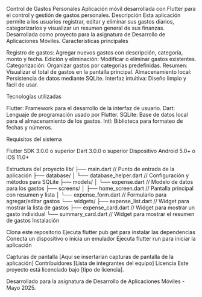 Control de Gastos Personales
Aplicación móvil desarrollada con Flutter para el control y gestión de gastos personales.
Descripción
Esta aplicación permite a los usuarios registrar, editar y eliminar sus gastos diarios, categorizarlos y visualizar un resumen general de sus finanzas. Desarrollada como proyecto para la asignatura de Desarrollo de Aplicaciones Móviles.
Características principales

Registro de gastos: Agregar nuevos gastos con descripción, categoría, monto y fecha.
Edición y eliminación: Modificar o eliminar gastos existentes.
Categorización: Organizar gastos por categorías predefinidas.
Resumen: Visualizar el total de gastos en la pantalla principal.
Almacenamiento local: Persistencia de datos mediante SQLite.
Interfaz intuitiva: Diseño limpio y fácil de usar.

Tecnologías utilizadas

Flutter: Framework para el desarrollo de la interfaz de usuario.
Dart: Lenguaje de programación usado por Flutter.
SQLite: Base de datos local para el almacenamiento de los gastos.
Intl: Biblioteca para formateo de fechas y números.

Requisitos del sistema

Flutter SDK 3.0.0 o superior
Dart 3.0.0 o superior
Dispositivo Android 5.0+ o iOS 11.0+

Estructura del proyecto
lib/
  ├── main.dart                  // Punto de entrada de la aplicación
  ├── database/
  │   └── database_helper.dart   // Configuración y métodos para SQLite
  ├── models/
  │   └── expense.dart           // Modelo de datos para los gastos
  ├── screens/
  │   ├── home_screen.dart       // Pantalla principal con resumen y lista
  │   └── expense_form.dart      // Formulario para agregar/editar gastos
  └── widgets/
      ├── expense_list.dart      // Widget para mostrar la lista de gastos
      ├── expense_card.dart      // Widget para mostrar un gasto individual
      └── summary_card.dart      // Widget para mostrar el resumen de gastos
Instalación

Clona este repositorio
Ejecuta flutter pub get para instalar las dependencias
Conecta un dispositivo o inicia un emulador
Ejecuta flutter run para iniciar la aplicación

Capturas de pantalla
[Aquí se insertarían capturas de pantalla de la aplicación]
Contribuidores
[Lista de integrantes del equipo]
Licencia
Este proyecto está licenciado bajo [tipo de licencia].

Desarrollado para la asignatura de Desarrollo de Aplicaciones Móviles - Mayo 2025.
